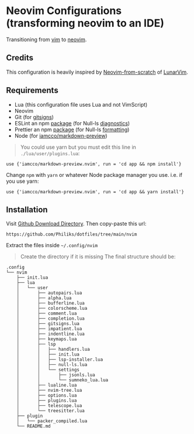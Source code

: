 # Neovim Configurations (transforming neovim to an IDE)
Transitioning from [vim](https://www.vim.org/) to [neovim](https://neovim.io/).

## Credits
This configuration is heavily inspired by [Neovim-from-scratch](https://github.com/LunarVim/Neovim-from-scratch) of [LunarVim](https://github.com/LunarVim).

## Requirements
- Lua (this configuration file uses Lua and not VimScript)
- Neovim
- Git (for [gitsigns](https://github.com/lewis6991/gitsigns.nvim))
- ESLint an npm [package](https://www.npmjs.com/package/eslint) (for Null-ls [diagnostics](https://github.com/jose-elias-alvarez/null-ls.nvim/tree/main/lua/null-ls/builtins/diagnostics))
- Prettier an npm [package](https://www.npmjs.com/package/prettier) (for Null-ls [formatting](https://github.com/jose-elias-alvarez/null-ls.nvim/tree/main/lua/null-ls/builtins/formatting))
- Node (for [iamcco/markdown-preview](https://github.com/iamcco/markdown-preview.nvim))
> You could use yarn but you must edit this line in `./lua/user/plugins.lua`:
```
use {'iamcco/markdown-preview.nvim', run = 'cd app && npm install'}
```
Change `npm` with `yarn` or whatever Node package manager you use. i.e. if you use yarn:
```
use {'iamcco/markdown-preview.nvim', run = 'cd app && yarn install'}
```

## Installation
Visit [Github Download Directory](https://download-directory.github.io/). Then copy-paste this url:
```
https://github.com/Philiks/dotfiles/tree/main/nvim
```
Extract the files inside `~/.config/nvim`
> Create the directory if it is missing
The final structure should be:
```
.config
└── nvim
    ├── init.lua
    ├── lua
    │   └── user
    │       ├── autopairs.lua
    │       ├── alpha.lua
    │       ├── bufferline.lua
    │       ├── colorscheme.lua
    │       ├── comment.lua
    │       ├── completion.lua
    │       ├── gitsigns.lua
    │       ├── impatient.lua
    │       ├── indentline.lua
    │       ├── keymaps.lua
    │       ├── lsp
    │       │   ├── handlers.lua
    │       │   ├── init.lua
    │       │   ├── lsp-installer.lua
    │       │   ├── null-ls.lua
    │       │   └── settings
    │       │       ├── jsonls.lua
    │       │       └── sumneko_lua.lua
    │       ├── lualine.lua
    │       ├── nvim-tree.lua
    │       ├── options.lua
    │       ├── plugins.lua
    │       ├── telescope.lua
    │       └── treesitter.lua
    ├── plugin
    │   └── packer_compiled.lua
    └── README.md
```
